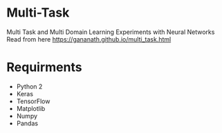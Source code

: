 # Multi-Task
Multi Task and Multi Domain Learning Experiments with Neural Networks
Read from here https://gananath.github.io/multi_task.html

# Requirments
- Python 2
- Keras
- TensorFlow
- Matplotlib
- Numpy
- Pandas
